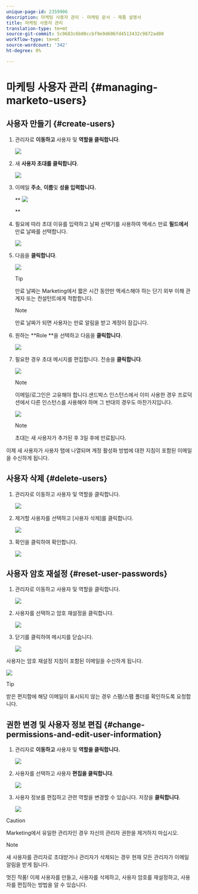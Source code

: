 ```yaml
---
unique-page-id: 2359906
description: 마케팅 사용자 관리 - 마케팅 문서 - 제품 설명서
title: 마케팅 사용자 관리
translation-type: tm+mt
source-git-commit: 5c9683c6b00ccbf9e9d606fd4513432c9872ad00
workflow-type: tm+mt
source-wordcount: '342'
ht-degree: 0%

---
```



# 마케팅 사용자 관리 {#managing-marketo-users}

## 사용자 만들기 {#create-users}

1. 관리자로 **이동하고** 사용자 및 **역할을 클릭합니다**.

   ![](assets/image2014-9-9-11-3a34-3a58.png)

1. 새 **사용자 초대를 클릭합니다**.

   ![](assets/image2014-9-9-11-3a35-3a15.png)

1. 이메일 **주소**, **이름**&#x200B;및 **성을 입력합니다.**

   ** ![](assets/image2016-5-24-9-3a45-3a30.png)

   **

1. 필요에 따라 초대 이유를 입력하고 날짜 선택기를 사용하여 액세스 만료 **필드에서** 만료 날짜를 선택합니다.

   ![](assets/image2016-6-29-15-3a52-3a18.png)

1. 다음을 **클릭합니다**.

   ![](assets/image2016-5-24-9-3a58-3a10.png)

   >[!TIP]
   >
   >만료 날짜는 Marketing에서 짧은 시간 동안만 액세스해야 하는 단기 외부 이해 관계자 또는 컨설턴트에게 적합합니다.

   >[!NOTE]
   >
   >만료 날짜가 되면 사용자는 만료 알림을 받고 계정이 잠깁니다.

1. 원하는 **Role **을 선택하고 다음을 **클릭합니다**.

   ![](assets/image2016-5-24-10-3a1-3a33.png)

1. 필요한 경우 초대 메시지를 편집합니다. 전송을 **클릭합니다**.

   ![](assets/image2016-5-24-10-3a3-3a56.png)

   >[!NOTE]
   >
   >이메일/로그인은 고유해야 합니다.샌드박스 인스턴스에서 이미 사용한 경우 프로덕션에서 다른 인스턴스를 사용해야 하며 그 반대의 경우도 마찬가지입니다.

   ![](assets/image2016-5-24-10-3a21-3a57.png)

   >[!NOTE]
   >
   >초대는 새 사용자가 추가된 후 3일 후에 만료됩니다.

이제 새 사용자가 사용자 탭에 나열되며 계정 활성화 방법에 대한 지침이 포함된 이메일을 수신하게 됩니다.

## 사용자 삭제 {#delete-users}

1. 관리자로 이동하고 사용자 및 역할을 클릭합니다.

   ![](assets/image2014-9-9-11-3a36-3a21.png)

1. 제거할 사용자를 선택하고 [사용자 삭제]를 클릭합니다.

   ![](assets/image2014-9-9-11-3a36-3a36.png)

1. 확인을 클릭하여 확인합니다.

   ![](assets/image2014-9-9-11-3a36-3a51.png)

## 사용자 암호 재설정 {#reset-user-passwords}

1. 관리자로 이동하고 사용자 및 역할을 클릭합니다.

   ![](assets/image2014-9-9-11-3a41-3a0.png)

1. 사용자를 선택하고 암호 재설정을 클릭합니다.

   ![](assets/image2014-9-9-11-3a41-3a19.png)

1. 닫기를 클릭하여 메시지를 닫습니다.

   ![](assets/image2014-9-9-11-3a41-3a50.png)

사용자는 암호 재설정 지침이 포함된 이메일을 수신하게 됩니다.

![](assets/image2014-9-9-11-3a45-3a53.png)

>[!TIP]
>
>받은 편지함에 해당 이메일이 표시되지 않는 경우 스팸/스팸 폴더를 확인하도록 요청합니다.

## 권한 변경 및 사용자 정보 편집 {#change-permissions-and-edit-user-information}

1. 관리자로 **이동하고** 사용자 및 **역할을 클릭합니다.**

   ![](assets/image2014-9-9-11-3a37-3a5.png)

1. 사용자를 선택하고 사용자 **편집을 클릭합니다**.

   ![](assets/image2014-9-9-11-3a37-3a16.png)

1. 사용자 정보를 편집하고 관련 역할을 변경할 수 있습니다. 저장을 **클릭합니다**.

   ![](assets/image2014-9-9-11-3a37-3a31.png)

>[!CAUTION]
>
>Marketing에서 유일한 관리자인 경우 자신의 관리자 권한을 제거하지 마십시오.

>[!NOTE]
>
>새 사용자를 관리자로 초대받거나 관리자가 삭제되는 경우 현재 모든 관리자가 이메일 알림을 받게 됩니다.

멋진 작품! 이제 사용자를 만들고, 사용자를 삭제하고, 사용자 암호를 재설정하고, 사용자를 편집하는 방법을 알 수 있습니다.

